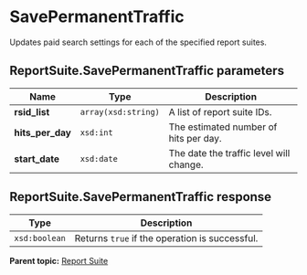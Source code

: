 # SavePermanentTraffic

Updates paid search settings for each of the specified report suites.

## ReportSuite.SavePermanentTraffic parameters

|Name|Type|Description|
|----|----|-----------|
|**rsid\_list** |`array(xsd:string)` |A list of report suite IDs.|
|**hits\_per\_day** |`xsd:int` |The estimated number of hits per day.|
|**start\_date** |`xsd:date` |The date the traffic level will change.|

## ReportSuite.SavePermanentTraffic response

|Type|Description|
|----|-----------|
|`xsd:boolean` |Returns `true` if the operation is successful.|

**Parent topic:** [Report Suite](../../methods/report_suite/r_methods_reportsuite.md)

